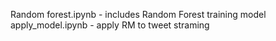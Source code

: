 Random forest.ipynb - includes Random Forest training model
apply_model.ipynb - apply RM to tweet straming

